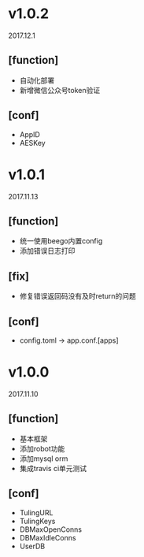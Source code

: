 # v1.0.2
2017.12.1

## [function]

* 自动化部署
* 新增微信公众号token验证

## [conf]

* AppID
* AESKey

# v1.0.1
2017.11.13

## [function]

* 统一使用beego内置config
* 添加错误日志打印

## [fix]

* 修复错误返回码没有及时return的问题

## [conf]

* config.toml -> app.conf.[apps]

# v1.0.0
2017.11.10

## [function]

* 基本框架
* 添加robot功能
* 添加mysql orm
* 集成travis ci单元测试

## [conf]

* TulingURL
* TulingKeys
* DBMaxOpenConns
* DBMaxIdleConns
* UserDB
